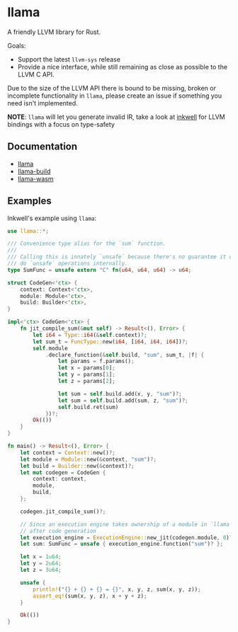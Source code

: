 # llama

A friendly LLVM library for Rust.

Goals:
- Support the latest `llvm-sys` release
- Provide a nice interface, while still remaining as close as possible to the LLVM C API.

Due to the size of the LLVM API there is bound to be missing, broken or incomplete functionality in `llama`, please create an issue if something you need isn't implemented.

**NOTE**: `llama` will let you generate invalid IR, take a look at [inkwell](https://github.com/TheDan64/inkwell) for LLVM bindings with a focus on type-safety

## Documentation

- [llama](https://zshipko.github.io/llama/llama)
- [llama-build](https://zshipko.github.io/llama/llama_build)
- [llama-wasm](https://zshipko.github.io/llama/llama_wasm)

## Examples

Inkwell's example using `llama`:

```rust
use llama::*;

/// Convenience type alias for the `sum` function.
///
/// Calling this is innately `unsafe` because there's no guarantee it doesn't
/// do `unsafe` operations internally.
type SumFunc = unsafe extern "C" fn(u64, u64, u64) -> u64;

struct CodeGen<'ctx> {
    context: Context<'ctx>,
    module: Module<'ctx>,
    build: Builder<'ctx>,
}

impl<'ctx> CodeGen<'ctx> {
    fn jit_compile_sum(&mut self) -> Result<(), Error> {
        let i64 = Type::i64(&self.context)?;
        let sum_t = FuncType::new(i64, [i64, i64, i64])?;
        self.module
            .declare_function(&self.build, "sum", sum_t, |f| {
                let params = f.params();
                let x = params[0];
                let y = params[1];
                let z = params[2];

                let sum = self.build.add(x, y, "sum")?;
                let sum = self.build.add(sum, z, "sum")?;
                self.build.ret(sum)
            })?;
        Ok(())
    }
}

fn main() -> Result<(), Error> {
    let context = Context::new()?;
    let module = Module::new(&context, "sum")?;
    let build = Builder::new(&context)?;
    let mut codegen = CodeGen {
        context: context,
        module,
        build,
    };

    codegen.jit_compile_sum()?;

    // Since an execution engine takes ownership of a module in `llama`, this step must be done
    // after code generation
    let execution_engine = ExecutionEngine::new_jit(codegen.module, 0)?;
    let sum: SumFunc = unsafe { execution_engine.function("sum")? };

    let x = 1u64;
    let y = 2u64;
    let z = 3u64;

    unsafe {
        println!("{} + {} + {} = {}", x, y, z, sum(x, y, z));
        assert_eq!(sum(x, y, z), x + y + z);
    }

    Ok(())
}
```
